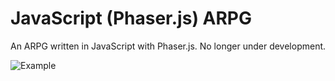 # JavaScript (Phaser.js) ARPG
An ARPG written in JavaScript with Phaser.js. No longer under development.

![Example](https://i.imgur.com/gnnfUVL.png)
